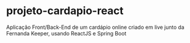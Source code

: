 # projeto-cardapio-react
 Aplicação Front/Back-End de um cardápio online criado em live junto da Fernanda Keeper, usando ReactJS e Spring Boot
